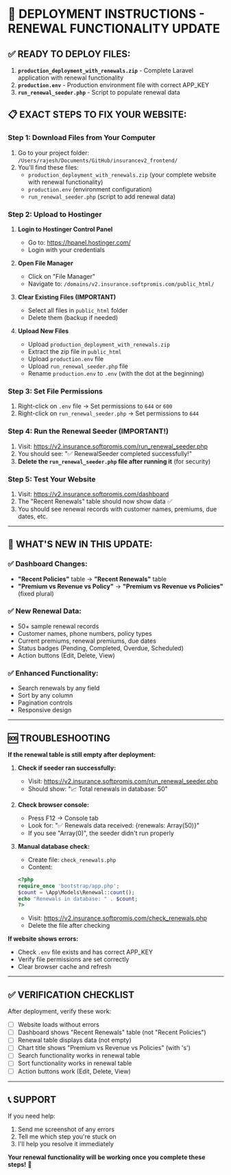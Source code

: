 # 🚀 DEPLOYMENT INSTRUCTIONS - RENEWAL FUNCTIONALITY UPDATE

## ✅ READY TO DEPLOY FILES:

1. **`production_deployment_with_renewals.zip`** - Complete Laravel application with renewal functionality
2. **`production.env`** - Production environment file with correct APP_KEY
3. **`run_renewal_seeder.php`** - Script to populate renewal data

## 📋 EXACT STEPS TO FIX YOUR WEBSITE:

### Step 1: Download Files from Your Computer
1. Go to your project folder: `/Users/rajesh/Documents/GitHub/insurancev2_frontend/`
2. You'll find these files:
   - `production_deployment_with_renewals.zip` (your complete website with renewal functionality)
   - `production.env` (environment configuration)
   - `run_renewal_seeder.php` (script to add renewal data)

### Step 2: Upload to Hostinger
1. **Login to Hostinger Control Panel**
   - Go to: https://hpanel.hostinger.com/
   - Login with your credentials

2. **Open File Manager**
   - Click on "File Manager"
   - Navigate to: `/domains/v2.insurance.softpromis.com/public_html/`

3. **Clear Existing Files (IMPORTANT)**
   - Select all files in `public_html` folder
   - Delete them (backup if needed)

4. **Upload New Files**
   - Upload `production_deployment_with_renewals.zip`
   - Extract the zip file in `public_html`
   - Upload `production.env` file
   - Upload `run_renewal_seeder.php` file
   - Rename `production.env` to `.env` (with the dot at the beginning)

### Step 3: Set File Permissions
1. Right-click on `.env` file → Set permissions to `644` or `600`
2. Right-click on `run_renewal_seeder.php` → Set permissions to `644`

### Step 4: Run the Renewal Seeder (IMPORTANT!)
1. Visit: https://v2.insurance.softpromis.com/run_renewal_seeder.php
2. You should see: "✅ RenewalSeeder completed successfully!"
3. **Delete the `run_renewal_seeder.php` file after running it** (for security)

### Step 5: Test Your Website
1. Visit: https://v2.insurance.softpromis.com/dashboard
2. The "Recent Renewals" table should now show data ✅
3. You should see renewal records with customer names, premiums, due dates, etc.

---

## 🔧 WHAT'S NEW IN THIS UPDATE:

### ✅ **Dashboard Changes:**
- **"Recent Policies"** table → **"Recent Renewals"** table
- **"Premium vs Revenue vs Policy"** → **"Premium vs Revenue vs Policies"** (fixed plural)

### ✅ **New Renewal Data:**
- 50+ sample renewal records
- Customer names, phone numbers, policy types
- Current premiums, renewal premiums, due dates
- Status badges (Pending, Completed, Overdue, Scheduled)
- Action buttons (Edit, Delete, View)

### ✅ **Enhanced Functionality:**
- Search renewals by any field
- Sort by any column
- Pagination controls
- Responsive design

---

## 🆘 TROUBLESHOOTING

**If the renewal table is still empty after deployment:**

1. **Check if seeder ran successfully:**
   - Visit: https://v2.insurance.softpromis.com/run_renewal_seeder.php
   - Should show: "📈 Total renewals in database: 50"

2. **Check browser console:**
   - Press F12 → Console tab
   - Look for: "✅ Renewals data received: {renewals: Array(50)}"
   - If you see "Array(0)", the seeder didn't run properly

3. **Manual database check:**
   - Create file: `check_renewals.php`
   - Content:
   ```php
   <?php
   require_once 'bootstrap/app.php';
   $count = \App\Models\Renewal::count();
   echo "Renewals in database: " . $count;
   ?>
   ```
   - Visit: https://v2.insurance.softpromis.com/check_renewals.php
   - Delete the file after checking

**If website shows errors:**
- Check `.env` file exists and has correct APP_KEY
- Verify file permissions are set correctly
- Clear browser cache and refresh

---

## ✅ VERIFICATION CHECKLIST

After deployment, verify these work:
- [ ] Website loads without errors
- [ ] Dashboard shows "Recent Renewals" table (not "Recent Policies")
- [ ] Renewal table displays data (not empty)
- [ ] Chart title shows "Premium vs Revenue vs Policies" (with 's')
- [ ] Search functionality works in renewal table
- [ ] Sort functionality works in renewal table
- [ ] Action buttons work (Edit, Delete, View)

---

## 📞 SUPPORT

If you need help:
1. Send me screenshot of any errors
2. Tell me which step you're stuck on
3. I'll help you resolve it immediately

**Your renewal functionality will be working once you complete these steps!** 🎉
